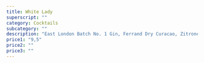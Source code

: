 ```yaml
---
title: White Lady
superscript: ""
category: Cocktails
subcategory: ""
description: "East London Batch No. 1 Gin, Ferrand Dry Curacao, Zitronensaft, Rohrzuckersyrup, Aquafaba"
price1: "9,5"
price2: ""
price3: ""
---
```

